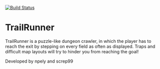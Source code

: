 [![Build Status](https://travis-ci.org/npely/TrailRunner.svg?branch=master)](https://travis-ci.org/npely/TrailRunner)
# TrailRunner
TrailRunner is a puzzle-like dungeon crawler, in which the player has to reach the exit by stepping on every field as often as displayed. Traps and difficult map layouts will try to hinder you from reaching the goal!

Developed by npely and screp99

